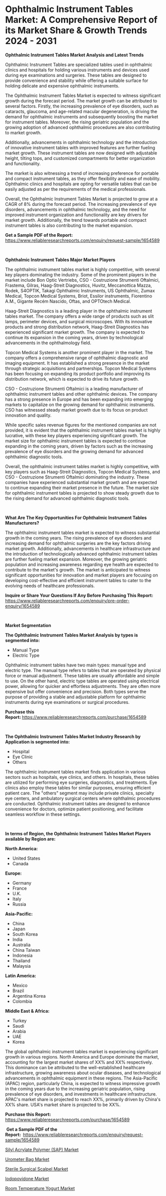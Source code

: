 <p><h1>Ophthalmic Instrument Tables Market: A Comprehensive Report of its Market Share & Growth Trends 2024 - 2031</h1></p><p><strong>Ophthalmic Instrument Tables Market Analysis and Latest Trends</strong></p>
<p><p>Ophthalmic Instrument Tables are specialized tables used in ophthalmic clinics and hospitals for holding various instruments and devices used during eye examinations and surgeries. These tables are designed to provide convenience and stability while offering a suitable surface for holding delicate and expensive ophthalmic instruments.</p><p>The Ophthalmic Instrument Tables Market is expected to witness significant growth during the forecast period. The market growth can be attributed to several factors. Firstly, the increasing prevalence of eye disorders, such as cataracts, glaucoma, and age-related macular degeneration, is driving the demand for ophthalmic instruments and subsequently boosting the market for instrument tables. Moreover, the rising geriatric population and the growing adoption of advanced ophthalmic procedures are also contributing to market growth.</p><p>Additionally, advancements in ophthalmic technology and the introduction of innovative instrument tables with improved features are further fueling market growth. These instrument tables are now designed with adjustable height, tilting tops, and customized compartments for better organization and functionality.</p><p>The market is also witnessing a trend of increasing preference for portable and compact instrument tables, as they offer flexibility and ease of mobility. Ophthalmic clinics and hospitals are opting for versatile tables that can be easily adjusted as per the requirements of the medical professionals.</p><p>Overall, the Ophthalmic Instrument Tables Market is projected to grow at a CAGR of 8% during the forecast period. The increasing prevalence of eye disorders, advancements in ophthalmic technology, and the need for improved instrument organization and functionality are key drivers for market growth. Additionally, the trend towards portable and compact instrument tables is also contributing to the market expansion.</p></p>
<p><strong>Get a Sample PDF of the Report:&nbsp;</strong> <a href="https://www.reliableresearchreports.com/enquiry/request-sample/1654589">https://www.reliableresearchreports.com/enquiry/request-sample/1654589</a></p>
<p>&nbsp;</p>
<p><strong>Ophthalmic Instrument Tables Major Market Players</strong></p>
<p><p>The ophthalmic instrument tables market is highly competitive, with several key players dominating the industry. Some of the prominent players in the market include Bon Optic Vertriebs, CSO - Costruzione Strumenti Oftalmici, Frastema, Gilras, Haag-Streit Diagnostics, Huvitz, Meccanottica Mazza, Rodek, S4OPTIK, Takagi Ophthalmic Instruments, US Ophthalmic, Zumax Medical, Topcon Medical Systems, Briot, Essilor instruments, Fiorentino A.M., Gigante Recém Nascido, Oftas, and OPTOtech Medical.</p><p>Haag-Streit Diagnostics is a leading player in the ophthalmic instrument tables market. The company offers a wide range of products such as slit lamps, perimeter devices, and surgical microscopes. With its innovative products and strong distribution network, Haag-Streit Diagnostics has experienced significant market growth. The company is expected to continue its expansion in the coming years, driven by technological advancements in the ophthalmology field.</p><p>Topcon Medical Systems is another prominent player in the market. The company offers a comprehensive range of ophthalmic diagnostic and imaging equipment. It has established a strong presence in the market through strategic acquisitions and partnerships. Topcon Medical Systems has been focusing on expanding its product portfolio and improving its distribution network, which is expected to drive its future growth.</p><p>CSO - Costruzione Strumenti Oftalmici is a leading manufacturer of ophthalmic instrument tables and other ophthalmic devices. The company has a strong presence in Europe and has been expanding into emerging markets to capitalize on the growing demand for ophthalmic instruments. CSO has witnessed steady market growth due to its focus on product innovation and quality.</p><p>While specific sales revenue figures for the mentioned companies are not provided, it is evident that the ophthalmic instrument tables market is highly lucrative, with these key players experiencing significant growth. The market size for ophthalmic instrument tables is expected to continue expanding in the coming years, driven by factors such as the increasing prevalence of eye disorders and the growing demand for advanced ophthalmic diagnostic tools.</p><p>Overall, the ophthalmic instrument tables market is highly competitive, with key players such as Haag-Streit Diagnostics, Topcon Medical Systems, and CSO - Costruzione Strumenti Oftalmici dominating the industry. These companies have experienced substantial market growth and are expected to continue expanding their market presence in the future. The market size for ophthalmic instrument tables is projected to show steady growth due to the rising demand for advanced ophthalmic diagnostic tools.</p></p>
<p>&nbsp;</p>
<p><strong>What Are The Key Opportunities For Ophthalmic Instrument Tables Manufacturers?</strong></p>
<p><p>The ophthalmic instrument tables market is expected to witness substantial growth in the coming years. The rising prevalence of eye disorders and increasing demand for ophthalmic surgeries are the key factors driving market growth. Additionally, advancements in healthcare infrastructure and the introduction of technologically advanced ophthalmic instrument tables are further fueling market expansion. Moreover, the growing geriatric population and increasing awareness regarding eye health are expected to contribute to the market's growth. The market is anticipated to witness significant opportunities for innovation and market players are focusing on developing cost-effective and efficient instrument tables to cater to the evolving needs of healthcare professionals.</p></p>
<p><strong>Inquire or Share Your Questions If Any Before Purchasing This Report:</strong> <a href="https://www.reliableresearchreports.com/enquiry/pre-order-enquiry/1654589">https://www.reliableresearchreports.com/enquiry/pre-order-enquiry/1654589</a></p>
<p>&nbsp;</p>
<p><strong>Market Segmentation</strong></p>
<p><strong>The Ophthalmic Instrument Tables Market Analysis by types is segmented into:</strong></p>
<p><ul><li>Manual Type</li><li>Electric Type</li></ul></p>
<p><p>Ophthalmic instrument tables have two main types: manual type and electric type. The manual type refers to tables that are operated by physical force or manual adjustment. These tables are usually affordable and simple to use. On the other hand, electric type tables are operated using electrical power, allowing for quicker and effortless adjustments. They are often more expensive but offer convenience and precision. Both types serve the purpose of providing a stable and adjustable platform for ophthalmic instruments during eye examinations or surgical procedures.</p></p>
<p><strong>Purchase this Report:&nbsp;</strong><a href="https://www.reliableresearchreports.com/purchase/1654589">https://www.reliableresearchreports.com/purchase/1654589</a></p>
<p>&nbsp;</p>
<p><strong>The Ophthalmic Instrument Tables Market Industry Research by Application is segmented into:</strong></p>
<p><ul><li>Hospital</li><li>Eye Clinic</li><li>Others</li></ul></p>
<p><p>The ophthalmic instrument tables market finds application in various sectors such as hospitals, eye clinics, and others. In hospitals, these tables are utilized for performing eye surgeries, diagnostics, and treatments. Eye clinics also employ these tables for similar purposes, ensuring efficient patient care. The "others" segment may include private clinics, specialty eye centers, and ambulatory surgical centers where ophthalmic procedures are conducted. Ophthalmic instrument tables are designed to enhance convenience for doctors, optimize patient positioning, and facilitate seamless workflow in these settings.</p></p>
<p>&nbsp;</p>
<p><strong>In terms of Region, the Ophthalmic Instrument Tables Market Players available by Region are:</strong></p>
<p>
    <p> <strong> North America: </strong>
        <ul>
            <li>United States</li>
            <li>Canada</li>
        </ul>
        </p> 
    <p> <strong> Europe: </strong>
        <ul>
            <li>Germany</li>
            <li>France</li>
            <li>U.K.</li>
            <li>Italy</li>
            <li>Russia</li>
        </ul>
        </p> 
    <p> <strong> Asia-Pacific: </strong>
        <ul>
            <li>China</li>
            <li>Japan</li>
            <li>South Korea</li>
            <li>India</li>
            <li>Australia</li>
            <li>China Taiwan</li>
            <li>Indonesia</li>
            <li>Thailand</li>
            <li>Malaysia</li>
        </ul>
        </p> 
    <p> <strong> Latin America: </strong>
        <ul>
            <li>Mexico</li>
            <li>Brazil</li>
            <li>Argentina Korea</li>
            <li>Colombia</li>
        </ul>
        </p> 
    <p> <strong> Middle East & Africa: </strong>
        <ul>
            <li>Turkey</li>
            <li>Saudi</li>
            <li>Arabia</li>
            <li>UAE</li>
            <li>Korea</li>
        </ul>
    </p>
    </p>
<p><p>The global ophthalmic instrument tables market is experiencing significant growth in various regions. North America and Europe dominate the market, accounting for the largest market shares of XX% and XX% respectively. This dominance can be attributed to the well-established healthcare infrastructure, growing awareness about ocular diseases, and technological advancements in ophthalmic equipment in these regions. The Asia-Pacific (APAC) region, particularly China, is expected to witness impressive growth in the coming years due to the increasing geriatric population, rising prevalence of eye disorders, and investments in healthcare infrastructure. APAC's market share is projected to reach XX%, primarily driven by China's XX% share. USA's market share is projected to be XX%.</p></p>
<p><strong>Purchase this Report: </strong><a href="https://www.reliableresearchreports.com/purchase/1654589">https://www.reliableresearchreports.com/purchase/1654589</a></p>
<p>&nbsp;<strong>Get a Sample PDF of the Report:&nbsp;&nbsp;</strong><a href="https://www.reliableresearchreports.com/enquiry/request-sample/1654589">https://www.reliableresearchreports.com/enquiry/request-sample/1654589</a></p>
<p><strong></strong></p>
<p><p><a href="https://issuu.com/reportprime-2/docs/silyl-acrylate-polymer-sap-market-size-2030.pptx">Silyl Acrylate Polymer (SAP) Market</a></p><p><a href="https://github.com/mabutironaldo/Market-Research-Report-List-2/blob/main/urometer-bag-market.md">Urometer Bag Market</a></p><p><a href="https://github.com/castoriffic/Market-Research-Report-List-2/blob/main/sterile-surgical-scalpel-market.md">Sterile Surgical Scalpel Market</a></p><p><a href="https://issuu.com/reportprime-2/docs/iodopovidone-market-size-2030.pptx">Iodopovidone Market</a></p><p><a href="https://issuu.com/reportprime-2/docs/room-temperature-yogurt-market-size-2030.pptx">Room Temperature Yogurt Market</a></p></p>